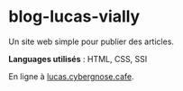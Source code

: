 # blog-lucas-vially
Un site web simple pour publier des articles.

**Languages utilisés** : HTML, CSS, SSI

En ligne à [lucas.cybergnose.cafe](https://lucas.cybergnose.cafe).
